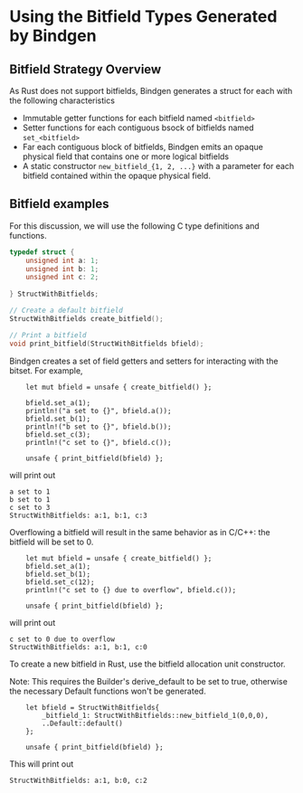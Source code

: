 # Using the Bitfield Types Generated by Bindgen

## Bitfield Strategy Overview

As Rust does not support bitfields, Bindgen generates a struct for each with the following characteristics
* Immutable getter functions for each bitfield named ```<bitfield>```
* Setter functions for each contiguous bsock of bitfields named ```set_<bitfield>```
* Far each contiguous block of bitfields, Bindgen emits an opaque physical field that contains one or more logical bitfields
* A static constructor  ```new_bitfield_{1, 2, ...}``` with a parameter for each bitfield contained within the opaque physical field.

## Bitfield examples

For this discussion, we will use the following C type definitions and functions.
```c
typedef struct {
    unsigned int a: 1;
    unsigned int b: 1;
    unsigned int c: 2;
    
} StructWithBitfields;

// Create a default bitfield
StructWithBitfields create_bitfield();

// Print a bitfield
void print_bitfield(StructWithBitfields bfield);
```

Bindgen creates a set of field getters and setters for interacting with the bitset. For example, 

```rust,ignore
    let mut bfield = unsafe { create_bitfield() };
    
    bfield.set_a(1);
    println!("a set to {}", bfield.a());
    bfield.set_b(1);
    println!("b set to {}", bfield.b());
    bfield.set_c(3);
    println!("c set to {}", bfield.c());
    
    unsafe { print_bitfield(bfield) };
```

will print out

```text
a set to 1
b set to 1
c set to 3
StructWithBitfields: a:1, b:1, c:3
```

Overflowing a bitfield will result in the same behavior as in C/C++: the bitfield will be set to 0.

```rust,ignore
    let mut bfield = unsafe { create_bitfield() };
    bfield.set_a(1);
    bfield.set_b(1);
    bfield.set_c(12);
    println!("c set to {} due to overflow", bfield.c());
    
    unsafe { print_bitfield(bfield) };
```

will print out

```text
c set to 0 due to overflow
StructWithBitfields: a:1, b:1, c:0
```

To create a new bitfield in Rust, use the bitfield allocation unit constructor.

Note: This requires the Builder's derive_default to be set to true, otherwise the necessary Default functions won't be generated.

```rust,ignore
    let bfield = StructWithBitfields{
        _bitfield_1: StructWithBitfields::new_bitfield_1(0,0,0),
        ..Default::default()
    };
    
    unsafe { print_bitfield(bfield) };
```

This will print out

```text
StructWithBitfields: a:1, b:0, c:2
```
